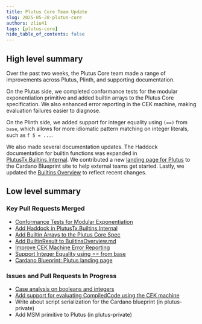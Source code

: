 ```yaml
---
title: Plutus Core Team Update
slug: 2025-05-28-plutus-core
authors: zliu41
tags: [plutus-core]
hide_table_of_contents: false
---
```


## High level summary

Over the past two weeks, the Plutus Core team made a range of improvements across Plutus, Plinth, and supporting documentation.

On the Plutus side, we completed conformance tests for the modular exponentiation primitive and added builtin arrays to the Plutus Core specification. We also enhanced error reporting in the CEK machine, making evaluation failures easier to diagnose.

On the Plinth side, we added support for integer equality using `(==)` from `base`, which allows for more idiomatic pattern matching on integer literals, such as `f 5 = ...`.

We also made several documentation updates.
The Haddock documentation for builtin functions was expanded in [PlutusTx.Builtins.Internal](https://plutus.cardano.intersectmbo.org/haddock/master/plutus-tx/PlutusTx-Builtins-Internal.html).
We contributed a new [landing page for Plutus](https://cardano-scaling.github.io/cardano-blueprint/plutus/index.html) to the Cardano Blueprint site to help external teams get started.
Lastly, we updated the [Builtins Overview](https://github.com/IntersectMBO/plutus/blob/master/plutus-core/docs/BuiltinsOverview.md) to reflect recent changes.

## Low level summary

### Key Pull Requests Merged

- [Conformance Tests for Modular Exponentiation](https://github.com/IntersectMBO/plutus/pull/7090)
- [Add Haddock in PlutusTx.Builtins.Internal](https://github.com/IntersectMBO/plutus/pull/7096)
- [Add Builtin Arrays to the Plutus Core Spec](https://github.com/IntersectMBO/plutus/pull/7054)
- [Add BuiltinResult to BuiltinsOverview.md](https://github.com/IntersectMBO/plutus/pull/7085)
- [Improve CEK Machine Error Reporting](https://github.com/IntersectMBO/plutus/pull/7106)
- [Support Integer Equality using == from base](https://github.com/IntersectMBO/plutus/pull/7108)
- [Cardano Blueprint: Plutus landing page](https://github.com/cardano-scaling/cardano-blueprint/pull/43)

### Issues and Pull Requests In Progress

- [Case analysis on booleans and integers](https://github.com/IntersectMBO/plutus/pull/7029)
- [Add support for evaluating CompiledCode using the CEK machine](https://github.com/IntersectMBO/plutus/pull/7072)
- Write about script serialization for the Cardano blueprint (in plutus-private)
- Add MSM primitive to Plutus (in plutus-private)

